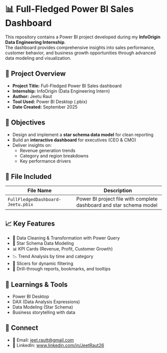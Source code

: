 # 📊 Full-Fledged Power BI Sales Dashboard

This repository contains a Power BI project developed during my **InfoOrigin Data Engineering Internship**.  
The dashboard provides comprehensive insights into sales performance, customer behavior, and business growth opportunities through advanced data modeling and visualization.

## 🧠 Project Overview

- **Project Title:** Full-Fledged Power BI Sales dashboard  
- **Internship:** InfoOrigin (Data Engineering Intern)  
- **Author:** Jeetu Raut  
- **Tool Used:** Power BI Desktop (.pbix)  
- **Date Created:** September 2025  

## 📌 Objectives 

- Design and implement a **star schema data model** for clean reporting  
- Build an **interactive dashboard** for executives (CEO & CMO)  
- Deliver insights on:
  - Revenue generation trends
  - Category and region breakdowns
  - Key performance drivers  

## 📁 File Included

| File Name                        | Description                                  |
|---------------------------------|----------------------------------------------|
| `FullFledgedDashboard-Jeetu.pbix` | Power BI project file with complete dashboard and star schema model |

## 📈 Key Features

- 🧹 Data Cleaning & Transformation with Power Query  
- 🌟 Star Schema Data Modeling  
- 📊 KPI Cards (Revenue, Profit, Customer Growth)  
- 📉 Trend Analysis by time and category  
- 🧭 Slicers for dynamic filtering  
- 📌 Drill-through reports, bookmarks, and tooltips  


## 🧠 Learnings & Tools

- Power BI Desktop  
- DAX (Data Analysis Expressions)  
- Data Modeling (Star Schema)  
- Business storytelling with data  

## 🔗 Connect

- 📧 Email: jeet.rautt@gmail.com 
- 🔗 LinkedIn: www.linkedin.com/in/JeetRaut26
